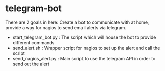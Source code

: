 # telegram-bot
There are 2 goals in here: Create a bot to communicate with at home, provide a way for nagios to send email alerts via telegram.

 * start_telegram_bot.py : The script which will house the bot to provide different commands
 * send_alert.sh : Wrapper script for nagios to set up the alert and call the script
 * send_nagios_alert.py : Main script to use the telegram API in order to send out the alert

